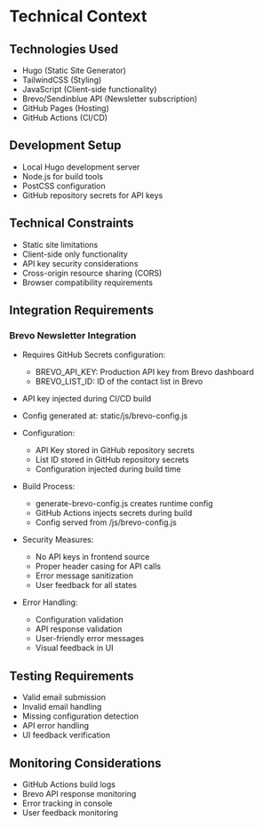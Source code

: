 # Technical Context

## Technologies Used
- Hugo (Static Site Generator)
- TailwindCSS (Styling)
- JavaScript (Client-side functionality)
- Brevo/Sendinblue API (Newsletter subscription)
- GitHub Pages (Hosting)
- GitHub Actions (CI/CD)

## Development Setup
- Local Hugo development server
- Node.js for build tools
- PostCSS configuration
- GitHub repository secrets for API keys

## Technical Constraints
- Static site limitations
- Client-side only functionality
- API key security considerations
- Cross-origin resource sharing (CORS)
- Browser compatibility requirements

## Integration Requirements
### Brevo Newsletter Integration
- Requires GitHub Secrets configuration:
  * BREVO_API_KEY: Production API key from Brevo dashboard
  * BREVO_LIST_ID: ID of the contact list in Brevo
- API key injected during CI/CD build
- Config generated at: static/js/brevo-config.js
- Configuration:
  - API Key stored in GitHub repository secrets
  - List ID stored in GitHub repository secrets
  - Configuration injected during build time
  
- Build Process:
  - generate-brevo-config.js creates runtime config
  - GitHub Actions injects secrets during build
  - Config served from /js/brevo-config.js

- Security Measures:
  - No API keys in frontend source
  - Proper header casing for API calls
  - Error message sanitization
  - User feedback for all states

- Error Handling:
  - Configuration validation
  - API response validation
  - User-friendly error messages
  - Visual feedback in UI

## Testing Requirements
- Valid email submission
- Invalid email handling
- Missing configuration detection
- API error handling
- UI feedback verification

## Monitoring Considerations
- GitHub Actions build logs
- Brevo API response monitoring
- Error tracking in console
- User feedback monitoring